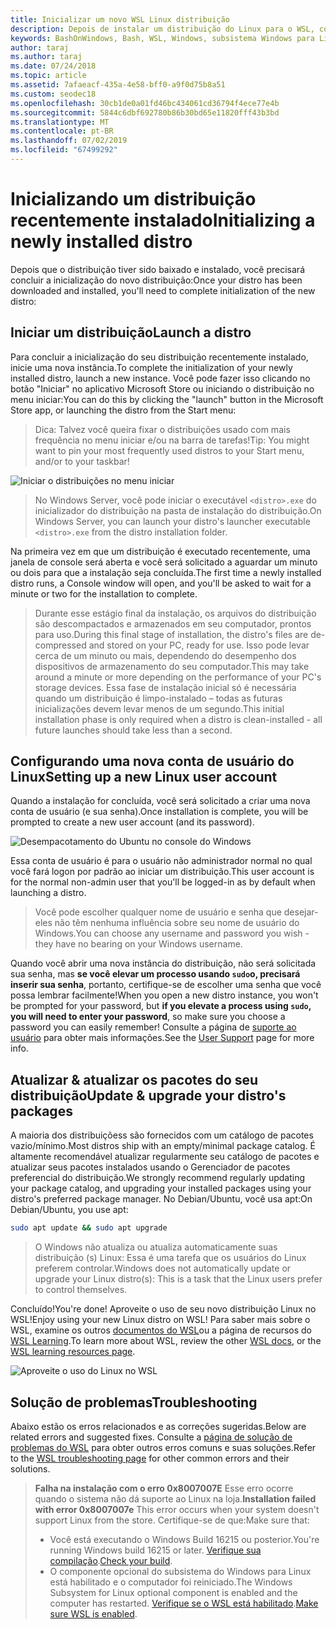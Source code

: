 ```yaml
---
title: Inicializar um novo WSL Linux distribuição
description: Depois de instalar um distribuição do Linux para o WSL, conclua a inicialização seguindo estas etapas simples
keywords: BashOnWindows, Bash, WSL, Windows, subsistema Windows para Linux, windowssubsystem, Ubuntu, Debian, Suse, Windows 10
author: taraj
ms.author: taraj
ms.date: 07/24/2018
ms.topic: article
ms.assetid: 7afaeacf-435a-4e58-bff0-a9f0d75b8a51
ms.custom: seodec18
ms.openlocfilehash: 30cb1de0a01fd46bc434061cd36794f4ece77e4b
ms.sourcegitcommit: 5844c6dbf692780b86b30bd65e11820fff43b3bd
ms.translationtype: MT
ms.contentlocale: pt-BR
ms.lasthandoff: 07/02/2019
ms.locfileid: "67499292"
---
```

# <a name="initializing-a-newly-installed-distro"></a><span data-ttu-id="bbae3-104">Inicializando um distribuição recentemente instalado</span><span class="sxs-lookup"><span data-stu-id="bbae3-104">Initializing a newly installed distro</span></span>
<span data-ttu-id="bbae3-105">Depois que o distribuição tiver sido baixado e instalado, você precisará concluir a inicialização do novo distribuição:</span><span class="sxs-lookup"><span data-stu-id="bbae3-105">Once your distro has been downloaded and installed, you'll need to complete initialization of the new distro:</span></span>

## <a name="launch-a-distro"></a><span data-ttu-id="bbae3-106">Iniciar um distribuição</span><span class="sxs-lookup"><span data-stu-id="bbae3-106">Launch a distro</span></span>
<span data-ttu-id="bbae3-107">Para concluir a inicialização do seu distribuição recentemente instalado, inicie uma nova instância.</span><span class="sxs-lookup"><span data-stu-id="bbae3-107">To complete the initialization of your newly installed distro, launch a new instance.</span></span> <span data-ttu-id="bbae3-108">Você pode fazer isso clicando no botão "Iniciar" no aplicativo Microsoft Store ou iniciando o distribuição no menu iniciar:</span><span class="sxs-lookup"><span data-stu-id="bbae3-108">You can do this by clicking the "launch" button in the Microsoft Store app, or launching the distro from the Start menu:</span></span>

> <span data-ttu-id="bbae3-109">Dica: Talvez você queira fixar o distribuições usado com mais frequência no menu iniciar e/ou na barra de tarefas!</span><span class="sxs-lookup"><span data-stu-id="bbae3-109">Tip: You might want to pin your most frequently used distros to your Start menu, and/or to your taskbar!</span></span>

![Iniciar o distribuições no menu iniciar](media/start-menu.png)

> <span data-ttu-id="bbae3-111">No Windows Server, você pode iniciar o executável `<distro>.exe` do inicializador do distribuição na pasta de instalação do distribuição.</span><span class="sxs-lookup"><span data-stu-id="bbae3-111">On Windows Server, you can launch your distro's launcher executable `<distro>.exe` from the distro installation folder.</span></span>

<span data-ttu-id="bbae3-112">Na primeira vez em que um distribuição é executado recentemente, uma janela de console será aberta e você será solicitado a aguardar um minuto ou dois para que a instalação seja concluída.</span><span class="sxs-lookup"><span data-stu-id="bbae3-112">The first time a newly installed distro runs, a Console window will open, and you'll be asked to wait for a minute or two for the installation to complete.</span></span>

> <span data-ttu-id="bbae3-113">Durante esse estágio final da instalação, os arquivos do distribuição são descompactados e armazenados em seu computador, prontos para uso.</span><span class="sxs-lookup"><span data-stu-id="bbae3-113">During this final stage of installation, the distro's files are de-compressed and stored on your PC, ready for use.</span></span> <span data-ttu-id="bbae3-114">Isso pode levar cerca de um minuto ou mais, dependendo do desempenho dos dispositivos de armazenamento do seu computador.</span><span class="sxs-lookup"><span data-stu-id="bbae3-114">This may take around a minute or more depending on the performance of your PC's storage devices.</span></span> <span data-ttu-id="bbae3-115">Essa fase de instalação inicial só é necessária quando um distribuição é limpo-instalado – todas as futuras inicializações devem levar menos de um segundo.</span><span class="sxs-lookup"><span data-stu-id="bbae3-115">This initial installation phase is only required when a distro is clean-installed - all future launches should take less than a second.</span></span>

## <a name="setting-up-a-new-linux-user-account"></a><span data-ttu-id="bbae3-116">Configurando uma nova conta de usuário do Linux</span><span class="sxs-lookup"><span data-stu-id="bbae3-116">Setting up a new Linux user account</span></span>

<span data-ttu-id="bbae3-117">Quando a instalação for concluída, você será solicitado a criar uma nova conta de usuário (e sua senha).</span><span class="sxs-lookup"><span data-stu-id="bbae3-117">Once installation is complete, you will be prompted to create a new user account (and its password).</span></span> 

![Desempacotamento do Ubuntu no console do Windows](media/UbuntuInstall.png)

<span data-ttu-id="bbae3-119">Essa conta de usuário é para o usuário não administrador normal no qual você fará logon por padrão ao iniciar um distribuição.</span><span class="sxs-lookup"><span data-stu-id="bbae3-119">This user account is for the normal non-admin user that you'll be logged-in as by default when launching a distro.</span></span>

> <span data-ttu-id="bbae3-120">Você pode escolher qualquer nome de usuário e senha que desejar-eles não têm nenhuma influência sobre seu nome de usuário do Windows.</span><span class="sxs-lookup"><span data-stu-id="bbae3-120">You can choose any username and password you wish - they have no bearing on your Windows username.</span></span> 

<span data-ttu-id="bbae3-121">Quando você abrir uma nova instância do distribuição, não será solicitada sua senha, mas **se você elevar um processo usando `sudo`o, precisará inserir sua senha**, portanto, certifique-se de escolher uma senha que você possa lembrar facilmente!</span><span class="sxs-lookup"><span data-stu-id="bbae3-121">When you open a new distro instance, you won't be prompted for your password, but **if you elevate a process using `sudo`, you will need to enter your password**, so make sure you choose a password you can easily remember!</span></span> <span data-ttu-id="bbae3-122">Consulte a página de [suporte ao usuário](user-support.md) para obter mais informações.</span><span class="sxs-lookup"><span data-stu-id="bbae3-122">See the [User Support](user-support.md) page for more info.</span></span>

## <a name="update--upgrade-your-distros-packages"></a><span data-ttu-id="bbae3-123">Atualizar & atualizar os pacotes do seu distribuição</span><span class="sxs-lookup"><span data-stu-id="bbae3-123">Update & upgrade your distro's packages</span></span>

<span data-ttu-id="bbae3-124">A maioria dos distribuiçõess são fornecidos com um catálogo de pacotes vazio/mínimo.</span><span class="sxs-lookup"><span data-stu-id="bbae3-124">Most distros ship with an empty/minimal package catalog.</span></span> <span data-ttu-id="bbae3-125">É altamente recomendável atualizar regularmente seu catálogo de pacotes e atualizar seus pacotes instalados usando o Gerenciador de pacotes preferencial do distribuição.</span><span class="sxs-lookup"><span data-stu-id="bbae3-125">We strongly recommend regularly updating your package catalog, and upgrading your installed packages using your distro's preferred package manager.</span></span> <span data-ttu-id="bbae3-126">No Debian/Ubuntu, você usa apt:</span><span class="sxs-lookup"><span data-stu-id="bbae3-126">On Debian/Ubuntu, you use apt:</span></span>

```bash
sudo apt update && sudo apt upgrade
```

> <span data-ttu-id="bbae3-127">O Windows não atualiza ou atualiza automaticamente suas distribuição (s) Linux: Essa é uma tarefa que os usuários do Linux preferem controlar.</span><span class="sxs-lookup"><span data-stu-id="bbae3-127">Windows does not automatically update or upgrade your Linux distro(s): This is a task that the Linux users prefer to control themselves.</span></span>

<span data-ttu-id="bbae3-128">Concluído!</span><span class="sxs-lookup"><span data-stu-id="bbae3-128">You're done!</span></span> <span data-ttu-id="bbae3-129">Aproveite o uso de seu novo distribuição Linux no WSL!</span><span class="sxs-lookup"><span data-stu-id="bbae3-129">Enjoy using your new Linux distro on WSL!</span></span> <span data-ttu-id="bbae3-130">Para saber mais sobre o WSL, examine os outros [documentos do WSL](https://aka.ms/wsldocs)ou a página de recursos do [WSL Learning](https://aka.ms/learnwsl).</span><span class="sxs-lookup"><span data-stu-id="bbae3-130">To learn more about WSL, review the other [WSL docs](https://aka.ms/wsldocs), or the [WSL learning resources page](https://aka.ms/learnwsl).</span></span>

![Aproveite o uso do Linux no WSL](media/linux-on-wsl.png)

## <a name="troubleshooting"></a><span data-ttu-id="bbae3-132">Solução de problemas</span><span class="sxs-lookup"><span data-stu-id="bbae3-132">Troubleshooting</span></span>

<span data-ttu-id="bbae3-133">Abaixo estão os erros relacionados e as correções sugeridas.</span><span class="sxs-lookup"><span data-stu-id="bbae3-133">Below are related errors and suggested fixes.</span></span> <span data-ttu-id="bbae3-134">Consulte a [página de solução de problemas do WSL](troubleshooting.md) para obter outros erros comuns e suas soluções.</span><span class="sxs-lookup"><span data-stu-id="bbae3-134">Refer to the [WSL troubleshooting page](troubleshooting.md) for other common errors and their solutions.</span></span>

> <span data-ttu-id="bbae3-135">**Falha na instalação com o erro 0x8007007E** Esse erro ocorre quando o sistema não dá suporte ao Linux na loja.</span><span class="sxs-lookup"><span data-stu-id="bbae3-135">**Installation failed with error 0x8007007e** This error occurs when your system doesn't support Linux from the store.</span></span>  <span data-ttu-id="bbae3-136">Certifique-se de que:</span><span class="sxs-lookup"><span data-stu-id="bbae3-136">Make sure that:</span></span>
> * <span data-ttu-id="bbae3-137">Você está executando o Windows Build 16215 ou posterior.</span><span class="sxs-lookup"><span data-stu-id="bbae3-137">You're running Windows build 16215 or later.</span></span> <span data-ttu-id="bbae3-138">[Verifique sua compilação](troubleshooting.md#check-your-build-number).</span><span class="sxs-lookup"><span data-stu-id="bbae3-138">[Check your build](troubleshooting.md#check-your-build-number).</span></span>
> * <span data-ttu-id="bbae3-139">O componente opcional do subsistema do Windows para Linux está habilitado e o computador foi reiniciado.</span><span class="sxs-lookup"><span data-stu-id="bbae3-139">The Windows Subsystem for Linux optional component is enabled and the computer has restarted.</span></span>  <span data-ttu-id="bbae3-140">[Verifique se o WSL está habilitado](troubleshooting.md#confirm-wsl-is-enabled).</span><span class="sxs-lookup"><span data-stu-id="bbae3-140">[Make sure WSL is enabled](troubleshooting.md#confirm-wsl-is-enabled).</span></span>
